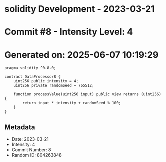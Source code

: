﻿# solidity Development - 2023-03-21
# Commit #8 - Intensity Level: 4
# Generated on: 2025-06-07 10:19:29
```solidity
pragma solidity ^0.8.0;

contract DataProcessor8 {
    uint256 public intensity = 4;
    uint256 private randomSeed = 765512;

    function processValue(uint256 input) public view returns (uint256) {
        return input * intensity + randomSeed % 100;
    }
}
```
## Metadata
- Date: 2023-03-21
- Intensity: 4
- Commit Number: 8
- Random ID: 804263848
